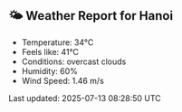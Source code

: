 <!-- WEATHER-START -->
## 🌤 Weather Report for Hanoi

- Temperature: 34°C
- Feels like: 41°C
- Conditions: overcast clouds
- Humidity: 60%
- Wind Speed: 1.46 m/s

Last updated: 2025-07-13 08:28:50 UTC
<!-- WEATHER-END -->
